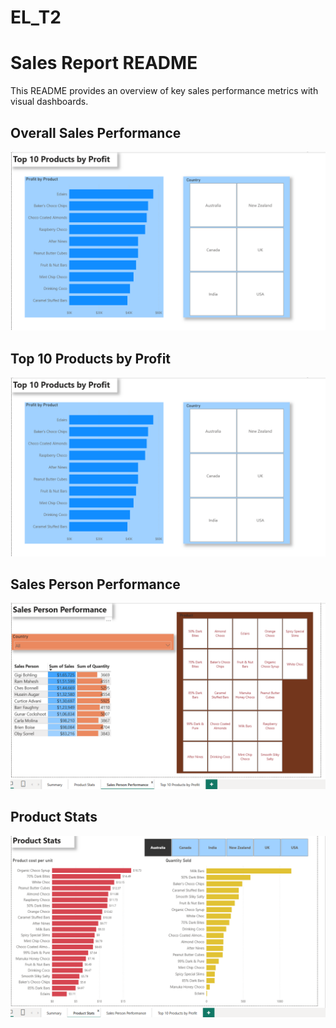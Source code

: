# EL_T2
# Sales Report README

This README provides an overview of key sales performance metrics with visual dashboards.

## Overall Sales Performance
![image alt](https://github.com/m3124/EL_T2/blob/e7d1d00e736e504690810b3ad9aff8d6dc5338d0/Screenshot%202025-09-24%20193410.png)

## Top 10 Products by Profit
![image alt](https://github.com/m3124/EL_T2/blob/e7d1d00e736e504690810b3ad9aff8d6dc5338d0/Screenshot%202025-09-24%20193410.png)

## Sales Person Performance
![image alt](https://github.com/m3124/EL_T2/blob/be05cea7d7ed01129bfe3c497f4e5fa38cf0a88e/Screenshot%202025-09-24%20193428.png)

## Product Stats
![image alt](https://github.com/m3124/EL_T2/blob/0eaeab764566e560185924ab2c5e456ec90c2a1d/Screenshot%202025-09-24%20193447.png)
